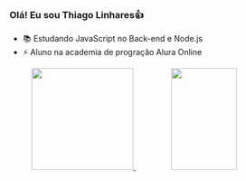 ### Olá! Eu sou Thiago Linhares👍

- 📚 Estudando JavaScript no Back-end e Node.js
- ⚡ Aluno na academia de progração  Alura Online

<div align="center">
  <a href="https://https://www.linkedin.com/in/thiago-linhares-a17a23236/">
  <img height="180em" src="https://github-readme-stats.vercel.app/api?username=thlinharess&show_icons=true&theme=dracula&include_all_commits=true&count_private=true"/>
  <img width="48%"height="180em" src="https://github-readme-stats.vercel.app/api/top-langs/?username=thlinharess&layout=compact&langs_count=7&theme=dracula"/>
</div>

